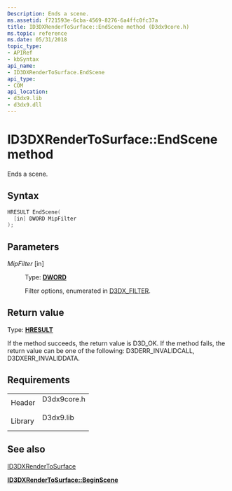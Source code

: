 ```yaml
---
Description: Ends a scene.
ms.assetid: f721593e-6cba-4569-8276-6a4ffc0fc37a
title: ID3DXRenderToSurface::EndScene method (D3dx9core.h)
ms.topic: reference
ms.date: 05/31/2018
topic_type: 
- APIRef
- kbSyntax
api_name: 
- ID3DXRenderToSurface.EndScene
api_type: 
- COM
api_location: 
- d3dx9.lib
- d3dx9.dll
---
```


# ID3DXRenderToSurface::EndScene method

Ends a scene.

## Syntax


```C++
HRESULT EndScene(
  [in] DWORD MipFilter
);
```



## Parameters

<dl> <dt>

*MipFilter* \[in\]
</dt> <dd>

Type: **[**DWORD**](https://msdn.microsoft.com/library/Aa383751(v=VS.85).aspx)**

Filter options, enumerated in [D3DX\_FILTER](d3dx-filter.md).

</dd> </dl>

## Return value

Type: **[**HRESULT**](https://msdn.microsoft.com/library/Bb401631(v=MSDN.10).aspx)**

If the method succeeds, the return value is D3D\_OK. If the method fails, the return value can be one of the following: D3DERR\_INVALIDCALL, D3DXERR\_INVALIDDATA.

## Requirements



|                    |                                                                                        |
|--------------------|----------------------------------------------------------------------------------------|
| Header<br/>  | <dl> <dt>D3dx9core.h</dt> </dl> |
| Library<br/> | <dl> <dt>D3dx9.lib</dt> </dl>   |



## See also

<dl> <dt>

[ID3DXRenderToSurface](id3dxrendertosurface.md)
</dt> <dt>

[**ID3DXRenderToSurface::BeginScene**](id3dxrendertosurface--beginscene.md)
</dt> </dl>

 

 




